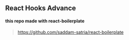 ## React Hooks Advance

#### this repo made with react-boilerplate

> https://github.com/saddam-satria/react-boilerplate
